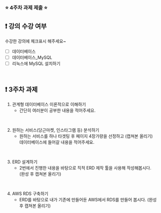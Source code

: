 ### ⭐️ 4주차 과제 제출 ⭐️

## ❗️ 강의 수강 여부
수강한 강의에 체크표시 해주세요~

- [ ] 데이터베이스
- [ ] 데이터베이스_MySQL
- [ ] 리눅스에 MySQL 설치하기

<br>

## ❗️ 3주차 과제
1. 관계형 데이터베이스 이론적으로 이해하기
   - 간단히 여러분이 공부한 내용을 적어주세요.

<br/>

2. 원하는 서비스(당근마켓, 인스타그램 등) 분석하기
   - 원하는 서비스를 하나 타겟팅 후 페이지 4장가량을 선정하고 (캡쳐본 올리기) 데이터베이스에 들어갈 내용을 적어주세요.

<br/>

3. ERD 설계하기
   - 2번에서 진행한 내용을 바탕으로 직적 ERD 제작 툴을 사용해 작성해봅시다. (완성 후 캡쳐본 올리기)

<br/>

4. AWS RDS 구축하기
   - ERD를 바탕으로 내가 기존에 만들어둔 AWS에서 RDS를 만들어 봅시다. (완성 후 캡쳐본 올리기)

<br/>
